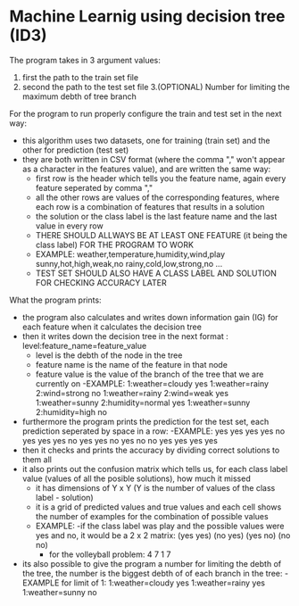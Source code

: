 # Machine Learnig using decision tree (ID3)

The program takes in 3 argument values: 
  1. first the path to the train set file
  2. second the path to the test set file
  3.(OPTIONAL) Number for limiting the maximum debth of tree branch

For the program to run properly configure the train and test set in the next way:
- this algorithm uses two datasets, one for training (train set) and the other for prediction (test set)
- they are both written in CSV format (where the comma "," won't appear as a character in the features value), and are written the same way:
    - first row is the header which tells you the feature name, again every feature seperated by comma ","
    - all the other rows are values of the corresponding features, where each row is a combination of features that results in a solution
    - the solution or the class label is the last feature name and the last value in every row
    - THERE SHOULD ALLWAYS BE AT LEAST ONE FEATURE (it being the class label) FOR THE PROGRAM TO WORK 
    - EXAMPLE:
    weather,temperature,humidity,wind,play
    sunny,hot,high,weak,no
    rainy,cold,low,strong,no
    ...
    - TEST SET SHOULD ALSO HAVE A CLASS LABEL AND SOLUTION FOR CHECKING ACCURACY LATER
    
What the program prints:

- the program also calculates and writes down information gain (IG) for each feature when it calculates the decision tree
- then it writes down the decision tree in the next format : level:feature_name=feature_value
  - level is the debth of the node in the tree
  - feature name is the name of the feature in that node
  - feature value is the value of the branch of the tree that we are currently on
  -EXAMPLE:
  1:weather=cloudy yes
  1:weather=rainy 2:wind=strong no
  1:weather=rainy 2:wind=weak yes
  1:weather=sunny 2:humidity=normal yes
  1:weather=sunny 2:humidity=high no
- furthermore the program prints the prediction for the test set, each prediction seperated by space in a row:
  -EXAMPLE:
  yes yes yes yes no yes yes yes no yes yes no yes no no yes yes yes yes
- then it checks and prints the accuracy by dividing correct solutions to them all
- it also prints out the confusion matrix which tells us, for each class label value (values of all the posible solutions), how much it missed
  - it has dimensions of Y x Y (Y is the number of values of the class label - solution)
  - it is a grid of predicted values and true values and each cell shows the number of examples for the combination of possible values
  - EXAMPLE:
    -if the class label was play and the possible values were yes and no, it would be a 2 x 2 matrix:
    (yes yes) (no yes)
    (yes no)  (no no)
    - for the volleyball problem:
    4 7
    1 7
- its also possible to give the program a number for limiting the debth of the tree, the number is the biggest debth of of each branch in the tree:
-EXAMPLE for limit of 1:
  1:weather=cloudy yes
  1:weather=rainy yes
  1:weather=sunny no
  
    
